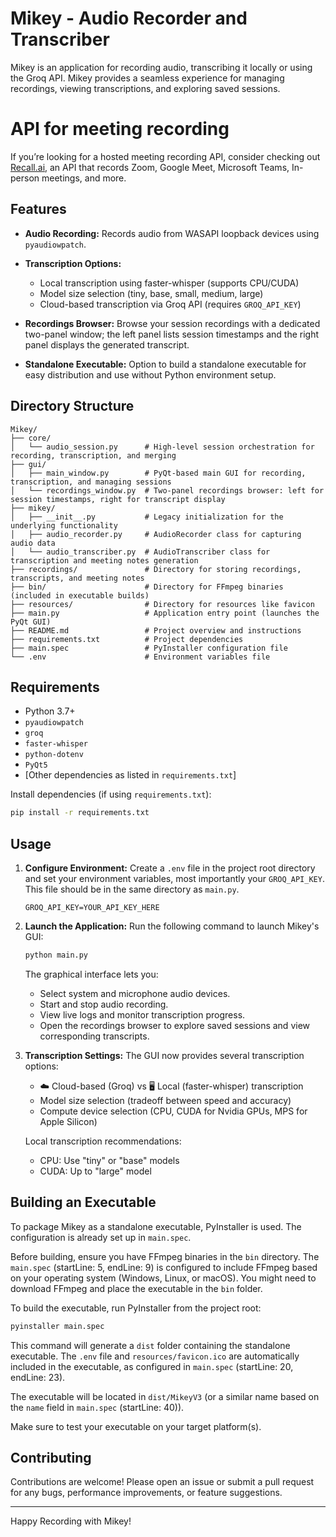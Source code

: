﻿# Mikey - Audio Recorder and Transcriber

Mikey is an application for recording audio, transcribing it locally or using the Groq API. Mikey provides a seamless experience for managing recordings, viewing transcriptions, and exploring saved sessions.

# API for meeting recording
If you’re looking for a hosted meeting recording API, consider checking out [Recall.ai](https://www.recall.ai/?utm_source=github&utm_medium=sponsorship&utm_campaign=mikey), an API that records Zoom, Google Meet, Microsoft Teams, In-person meetings, and more.

## Features

- **Audio Recording:** Records audio from WASAPI loopback devices using `pyaudiowpatch`.
- **Transcription Options:**
  - Local transcription using faster-whisper (supports CPU/CUDA)
  - Model size selection (tiny, base, small, medium, large)
  - Cloud-based transcription via Groq API (requires `GROQ_API_KEY`)

- **Recordings Browser:** Browse your session recordings with a dedicated two-panel window; the left panel lists session timestamps and the right panel displays the generated transcript.
- **Standalone Executable:** Option to build a standalone executable for easy distribution and use without Python environment setup.

## Directory Structure

```
Mikey/
├── core/
│   └── audio_session.py      # High-level session orchestration for recording, transcription, and merging
├── gui/
│   ├── main_window.py        # PyQt-based main GUI for recording, transcription, and managing sessions
│   └── recordings_window.py  # Two-panel recordings browser: left for session timestamps, right for transcript display
├── mikey/
│   ├── __init__.py           # Legacy initialization for the underlying functionality
│   ├── audio_recorder.py     # AudioRecorder class for capturing audio data
│   └── audio_transcriber.py  # AudioTranscriber class for transcription and meeting notes generation
├── recordings/               # Directory for storing recordings, transcripts, and meeting notes
├── bin/                      # Directory for FFmpeg binaries (included in executable builds)
├── resources/                # Directory for resources like favicon
├── main.py                   # Application entry point (launches the PyQt GUI)
├── README.md                 # Project overview and instructions
├── requirements.txt          # Project dependencies
├── main.spec                 # PyInstaller configuration file
└── .env                      # Environment variables file
```

## Requirements

- Python 3.7+
- `pyaudiowpatch`
- `groq`
- `faster-whisper`
- `python-dotenv`
- `PyQt5`
- [Other dependencies as listed in `requirements.txt`]

Install dependencies (if using `requirements.txt`):

```sh
pip install -r requirements.txt
```

## Usage

1. **Configure Environment:**
   Create a `.env` file in the project root directory and set your environment variables, most importantly your `GROQ_API_KEY`.  This file should be in the same directory as `main.py`.

   ```
   GROQ_API_KEY=YOUR_API_KEY_HERE
   ```

2. **Launch the Application:**
   Run the following command to launch Mikey's GUI:

   ```sh
   python main.py
   ```

   The graphical interface lets you:
   - Select system and microphone audio devices.
   - Start and stop audio recording.
   - View live logs and monitor transcription progress.
   - Open the recordings browser to explore saved sessions and view corresponding transcripts.

3. **Transcription Settings:**
   The GUI now provides several transcription options:
   - ☁️ Cloud-based (Groq) vs 🖥️ Local (faster-whisper) transcription
   - Model size selection (tradeoff between speed and accuracy)
   - Compute device selection (CPU, CUDA for Nvidia GPUs, MPS for Apple Silicon)

   Local transcription recommendations:
   - CPU: Use "tiny" or "base" models
   - CUDA: Up to "large" model

## Building an Executable

To package Mikey as a standalone executable, PyInstaller is used. The configuration is already set up in `main.spec`.

Before building, ensure you have FFmpeg binaries in the `bin` directory.  The `main.spec` (startLine: 5, endLine: 9) is configured to include FFmpeg based on your operating system (Windows, Linux, or macOS). You might need to download FFmpeg and place the executable in the `bin` folder.

To build the executable, run PyInstaller from the project root:

```sh
pyinstaller main.spec
```

This command will generate a `dist` folder containing the standalone executable. The `.env` file and `resources/favicon.ico` are automatically included in the executable, as configured in `main.spec` (startLine: 20, endLine: 23).

The executable will be located in `dist/MikeyV3` (or a similar name based on the `name` field in `main.spec` (startLine: 40)).

Make sure to test your executable on your target platform(s).

## Contributing

Contributions are welcome! Please open an issue or submit a pull request for any bugs, performance improvements, or feature suggestions.

---

Happy Recording with Mikey!
